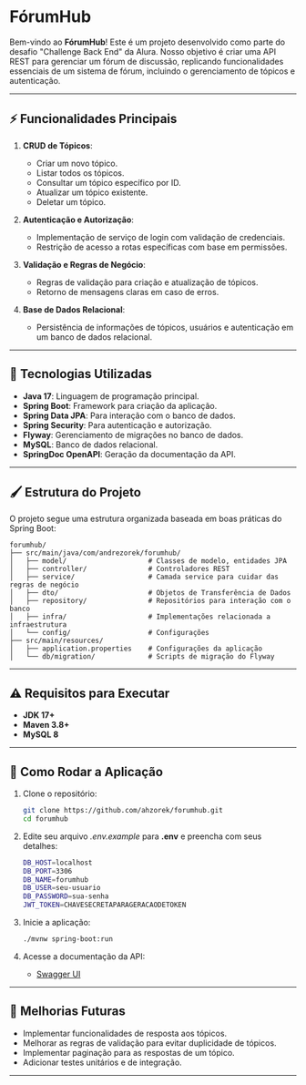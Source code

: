 # FórumHub

Bem-vindo ao **FórumHub**! Este é um projeto desenvolvido como parte do desafio "Challenge Back End" da Alura. Nosso objetivo é criar uma API REST para gerenciar um fórum de discussão, replicando funcionalidades essenciais de um sistema de fórum, incluindo o gerenciamento de tópicos e autenticação.

---

## ⚡ Funcionalidades Principais

1. **CRUD de Tópicos**:
    - Criar um novo tópico.
    - Listar todos os tópicos.
    - Consultar um tópico específico por ID.
    - Atualizar um tópico existente.
    - Deletar um tópico.

2. **Autenticação e Autorização**:
    - Implementação de serviço de login com validação de credenciais.
    - Restrição de acesso a rotas específicas com base em permissões.

3. **Validação e Regras de Negócio**:
    - Regras de validação para criação e atualização de tópicos.
    - Retorno de mensagens claras em caso de erros.

4. **Base de Dados Relacional**:
    - Persistência de informações de tópicos, usuários e autenticação em um banco de dados relacional.

---

## 🔧 Tecnologias Utilizadas

- **Java 17**: Linguagem de programação principal.
- **Spring Boot**: Framework para criação da aplicação.
- **Spring Data JPA**: Para interação com o banco de dados.
- **Spring Security**: Para autenticação e autorização.
- **Flyway**: Gerenciamento de migrações no banco de dados.
- **MySQL**: Banco de dados relacional.
- **SpringDoc OpenAPI**: Geração da documentação da API.

---

## 🖌 Estrutura do Projeto

O projeto segue uma estrutura organizada baseada em boas práticas do Spring Boot:

```
forumhub/
├── src/main/java/com/andrezorek/forumhub/
│   ├── model/                    # Classes de modelo, entidades JPA
│   ├── controller/               # Controladores REST
│   ├── service/                  # Camada service para cuidar das regras de negócio
│   ├── dto/                      # Objetos de Transferência de Dados
│   ├── repository/               # Repositórios para interação com o banco
│   ├── infra/                    # Implementações relacionada a infraestrutura
│   └── config/                   # Configurações 
├── src/main/resources/
│   ├── application.properties    # Configurações da aplicação
│   └── db/migration/             # Scripts de migração do Flyway
```

---

## ⚠ Requisitos para Executar

- **JDK 17+**
- **Maven 3.8+**
- **MySQL 8**

---

## 🚀 Como Rodar a Aplicação

1. Clone o repositório:
   ```bash
   git clone https://github.com/ahzorek/forumhub.git
   cd forumhub
   ```

2. Edite seu arquivo *.env.example* para **.env** e preencha com seus detalhes:
   ```bash
   DB_HOST=localhost
   DB_PORT=3306
   DB_NAME=forumhub
   DB_USER=seu-usuario
   DB_PASSWORD=sua-senha
   JWT_TOKEN=CHAVESECRETAPARAGERACAODETOKEN
   ```

3. Inicie a aplicação:
   ```bash
   ./mvnw spring-boot:run
   ```

4. Acesse a documentação da API:
    - [Swagger UI](http://localhost:8080/swagger-ui.html)

---

## 🔎 Melhorias Futuras

- Implementar funcionalidades de resposta aos tópicos.
- Melhorar as regras de validação para evitar duplicidade de tópicos.
- Implementar paginação para as respostas de um tópico.
- Adicionar testes unitários e de integração.

---
